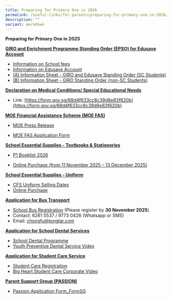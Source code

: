 ```yaml
---
title: Preparing for Primary One in 2026
permalink: /useful-links/for-parents/preparing-for-primary-one-in-2026/
description: ""
variant: markdown
---
```

**Preparing for Primary One in 2025**

<strong><u>GIRO and Enrichment Programme Standing Order (EPSO) for Edusave Account</u></strong>

*   [Information on School fees](https://www.moe.gov.sg/financial-matters/fees?toggle-id=giro)
*   [Information on Edusave Account](https://www.moe.gov.sg/financial-matters/edusave-account/usage-of-edusave-funds?toggle-id=moe-funded-schools)
*  [(A) Information Sheet - GIRO and Edusave Standing Order (SC Students)](/files/A__Information_Sheet___GIRO_and_Edusave_Standing_Order__SC_Students_.pdf)
*  [(B) Information Sheet - GIRO Standing Order (non-SC Students)](/files/B__Information_Sheet___GIRO_Standing_Order__non_SC_Students_.pdf)

**<u>Declaration on Medical Conditions/ Special Educational Needs</u>**
*  Link: [https://form.gov.sg/68d4f633cc8c39d8e83f620b](https://form.gov.sg/68d4f633cc8c39d8e83f620b)


**<u>MOE Financial Assistance Scheme (MOE FAS)</u>**


* [MOE Press Release ](https://www.moe.gov.sg/news/press-releases/20251016-moe-financial-assistance-schemes-to-benefit-an-additional-31000-students)

* [MOE FAS Application Form](https://go.gov.sg/moe-efasggas)



**<u>School Essential Supplies - Textbooks &amp; Stationeries</u>**

* [P1 Booklist 2026](/files/P1_2026_Booklist.pdf)

* [Online Purchase (from 11 November 2025 – 13 December 2025)](https://www.pacificbookstores.com/public/)

**<u>School Essential Supplies - Uniform</u>**
* [CFS Uniform Selling Dates](/files/2025_Sales_Date_for_CFS___Uniform.pdf)
* [Online Purchase](https://www.euniforms.com.sg/shop/product-category/primary-schools/cfps/)

**<u>Application for Bus Transport</u>**
*   [School Bus Registration](https://www.tongtar.com/school-bus-registration/chongfu-school/) (Please register by **30 November 2025**)
*   Contact: 6261 5537 / 9773 0426 (Whatsapp or SMS)
*   Email: chongfu@tongtar.com

**<u>Application for School Dental Services</u>**
*  [School Dental Programme](https://www.healthhub.sg/programmes/school_dental_programme)
*  [Youth Preventive Dental Service Video](https://go.gov.sg/schdentalservices)


**<u>Application for Student Care Service</u>**
*  [Student Care Registration](/files/SSC_Registration_Form.pdf)
*  [Big Heart Student Care Corporate Video](https://youtu.be/SyIR_kgAnks)

**<u>Parent Support Group (PASSION)</u>**

*   [Passion Application Form_FormSG](https://go.gov.sg/passion-2026)
